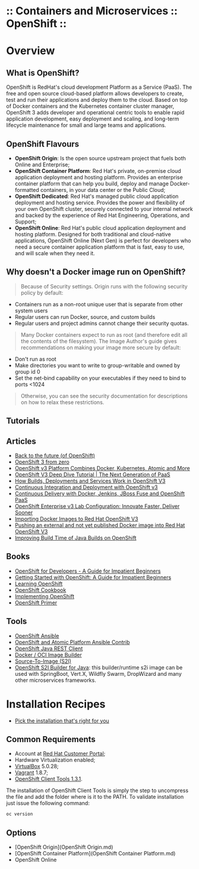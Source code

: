﻿:: Containers and Microservices :: OpenShift ::
===============================================

# Overview

## What is OpenShift?

OpenShift is RedHat's cloud development Platform as a Service (PaaS). The free and open source cloud-based platform allows developers to create, test and run their applications and deploy them to the cloud. Based on top of Docker containers and the Kubernetes container cluster manager, OpenShift 3 adds developer and operational centric tools to enable rapid application development, easy deployment and scaling, and long-term lifecycle maintenance for small and large teams and applications.

## OpenShift Flavours

- **OpenShift Origin**: Is the open source upstream project that fuels both Online and Enterprise;
- **OpenShift Container Platform**: Red Hat's private, on-premise cloud application deployment and hosting platform. Provides an enterprise container platform that can help you build, deploy and manage Docker-formatted containers, in your data center or the Public Cloud;
- **OpenShift Dedicated**: Red Hat's managed public cloud application deployment and hosting service. Provides the power and flexibility of your own OpenShift cluster, securely connected to your internal network and backed by the experience of Red Hat Engineering, Operations, and Support;
- **OpenShift Online**: Red Hat's public cloud application deployment and hosting platform. Designed for both traditional and cloud-native applications, OpenShift Online (Next Gen) is perfect for developers who need a secure container application platform that is fast, easy to use, and will scale when they need it.

## Why doesn't a Docker image run on OpenShift?

> Because of Security settings. Origin runs with the following security policy by default:
- Containers run as a non-root unique user that is separate from other system users
- Regular users can run Docker, source, and custom builds
- Regular users and project admins cannot change their security quotas.

> Many Docker containers expect to run as root (and therefore edit all the contents of the filesystem).
> The Image Author's guide gives recommendations on making your image more secure by default:
- Don't run as root
- Make directories you want to write to group-writable and owned by group id 0
- Set the net-bind capability on your executables if they need to bind to ports <1024

> Otherwise, you can see the security documentation for descriptions on how to relax these restrictions.

## Tutorials

## Articles

- [Back to the future (of OpenShift)](https://sosiouxme.wordpress.com/2014/11/21/back-to-the-future-of-openshift/)
- [OpenShift 3 from zero](https://sosiouxme.wordpress.com/2015/01/02/openshift-3-from-zero/)
- [OpenShift v3 Platform Combines Docker, Kubernetes, Atomic and More](https://blog.openshift.com/openshift-v3-platform-combines-docker-kubernetes-atomic-and-more/)
- [OpenShift V3 Deep Dive Tutorial | The Next Generation of PaaS](https://blog.openshift.com/openshift-v3-deep-dive-docker-kubernetes/)
- [How Builds, Deployments and Services Work in OpenShift V3](https://blog.openshift.com/builds-deployments-services-v3/)
- [Continuous Integration and Deployment with OpenShift v3](https://blog.openshift.com/continuous-integration-deployment-v3/)
- [Continuous Delivery with Docker, Jenkins, JBoss Fuse and OpenShift PaaS](http://blog.christianposta.com/demo/continuous-delivery-with-jenkins-gerrit-jboss-fuse-and-openshift-paas/)
- [OpenShift Enterprise v3 Lab Configuration: Innovate Faster, Deliver Sooner](http://www.opensourcerers.org/openshift-enterprise-v3-lab-configuration-innovate-faster-deliver-sooner/)
- [Importing Docker Images to Red Hat OpenShift V3](http://www.opensourcerers.org/importing-an-external-docker-image-into-red-hat-openshift-v3/)
- [Pushing an external and not yet published Docker image into Red Hat OpenShift V3](http://www.opensourcerers.org/pushing-an-external-and-not-yet-published-docker-image-into-red-hat-openshift-v3/)
- [Improving Build Time of Java Builds on OpenShift](https://blog.openshift.com/improving-build-time-java-builds-openshift/)

## Books

- [OpenShift for Developers - A Guide for Impatient Beginners](http://shop.oreilly.com/product/0636920052012.do)
- [Getting Started with OpenShift: A Guide for Impatient Beginners](http://shop.oreilly.com/product/0636920033226.do)
- [Learning OpenShift](https://www.packtpub.com/virtualization-and-cloud/learning-openshift)
- [OpenShift Cookbook](https://www.packtpub.com/virtualization-and-cloud/openshift-cookbook)
- [Implementing OpenShift](https://www.packtpub.com/virtualization-and-cloud/implementing-openshift)
- [OpenShift Primer](http://www.schabell.org/2016/04/available-free-online-openshift-primer-book.html)

## Tools

- [OpenShift Ansible](https://github.com/openshift/openshift-ansible)
- [OpenShift and Atomic Platform Ansible Contrib](https://github.com/openshift/openshift-ansible-contrib)
- [OpenShift Java REST Client](https://github.com/openshift/openshift-restclient-java)
- [Docker / OCI Image Builder](https://github.com/openshift/imagebuilder)
- [Source-To-Image (S2I)](https://github.com/openshift/source-to-image)
- [OpenShift S2I Builder for Java](https://github.com/jorgemoralespou/s2i-java): this builder/runtime s2i image can be used with SpringBoot, Vert.X, Wildfly Swarm, DropWizard and many other microservices frameworks.

# Installation Recipes

- [Pick the installation that's right for you](https://install.openshift.com/)

## Common Requirements

- Account at [Red Hat Customer Portal](https://access.redhat.com/);
- Hardware Virtualization enabled;
- [VirtualBox](https://www.virtualbox.org/) 5.0.28;
- [Vagrant](https://www.vagrantup.com/) 1.8.7;
- [OpenShift Client Tools 1.3.1](https://github.com/openshift/origin/releases/tag/v1.3.1).

The installation of OpenShift Client Tools is simply the step to uncompress the file and add the folder where is it to the PATH. To validate installation just issue the following command:

```bash
oc version
```

## Options

- [OpenShift Origin](OpenShift Origin.md)
- [OpenShift Container Platform](OpenShift Container Platform.md)
- OpenShift Online
